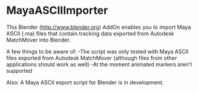 MayaASCIIImporter
=================
This Blender (http://www.blender.org) AddOn enables you to import Maya ASCII (.ma) files that contain tracking data exported from Autodesk MatchMover into Blender.

A few things to be aware of:
-The script was only tested with Maya ASCII files exported from Autodesk MatchMover (although files from other applications should work as well)
-At the moment animated markers aren't supported

Also:
A Maya ASCII export script for Blender is in development.
